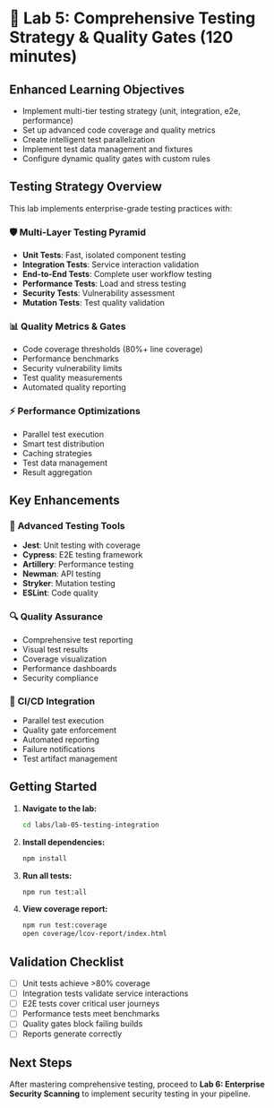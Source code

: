 # 🧪 **Lab 5: Comprehensive Testing Strategy & Quality Gates** (120 minutes)

## Enhanced Learning Objectives
- Implement multi-tier testing strategy (unit, integration, e2e, performance)
- Set up advanced code coverage and quality metrics
- Create intelligent test parallelization
- Implement test data management and fixtures
- Configure dynamic quality gates with custom rules

## Testing Strategy Overview

This lab implements enterprise-grade testing practices with:

### 🛡️ **Multi-Layer Testing Pyramid**
- **Unit Tests**: Fast, isolated component testing
- **Integration Tests**: Service interaction validation
- **End-to-End Tests**: Complete user workflow testing
- **Performance Tests**: Load and stress testing
- **Security Tests**: Vulnerability assessment
- **Mutation Tests**: Test quality validation

### 📊 **Quality Metrics & Gates**
- Code coverage thresholds (80%+ line coverage)
- Performance benchmarks
- Security vulnerability limits
- Test quality measurements
- Automated quality reporting

### ⚡ **Performance Optimizations**
- Parallel test execution
- Smart test distribution
- Caching strategies
- Test data management
- Result aggregation

## Key Enhancements

### 🎨 **Advanced Testing Tools**
- **Jest**: Unit testing with coverage
- **Cypress**: E2E testing framework
- **Artillery**: Performance testing
- **Newman**: API testing
- **Stryker**: Mutation testing
- **ESLint**: Code quality

### 🔍 **Quality Assurance**
- Comprehensive test reporting
- Visual test results
- Coverage visualization
- Performance dashboards
- Security compliance

### 🚀 **CI/CD Integration**
- Parallel test execution
- Quality gate enforcement
- Automated reporting
- Failure notifications
- Test artifact management

## Getting Started

1. **Navigate to the lab:**
   ```bash
   cd labs/lab-05-testing-integration
   ```

2. **Install dependencies:**
   ```bash
   npm install
   ```

3. **Run all tests:**
   ```bash
   npm run test:all
   ```

4. **View coverage report:**
   ```bash
   npm run test:coverage
   open coverage/lcov-report/index.html
   ```

## Validation Checklist

- [ ] Unit tests achieve >80% coverage
- [ ] Integration tests validate service interactions
- [ ] E2E tests cover critical user journeys
- [ ] Performance tests meet benchmarks
- [ ] Quality gates block failing builds
- [ ] Reports generate correctly

## Next Steps

After mastering comprehensive testing, proceed to **Lab 6: Enterprise Security Scanning** to implement security testing in your pipeline.

